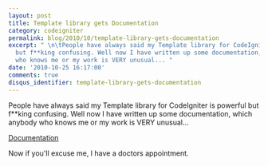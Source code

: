 ```yaml
---
layout: post
title: Template library gets Documentation
category: codeigniter
permalink: blog/2010/10/template-library-gets-documentation
excerpt: " \n\tPeople have always said my Template library for CodeIgniter is powerful
  but f**king confusing. Well now I have written up some documentation, which anybody
  who knows me or my work is VERY unusual... "
date: '2010-10-25 16:17:00'
comments: true
disqus_identifier: template-library-gets-documentation
---
```


People have always said my Template library for CodeIgniter is powerful but f\*\*king confusing. Well now I have written up some documentation, which anybody who knows me or my work is VERY unusual...

[Documentation](http://philsturgeon.co.uk/demos/codeigniter-template/user_guide/)

Now if you'll excuse me, I have a doctors appointment.

